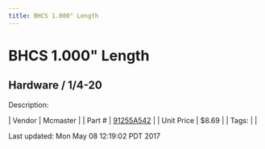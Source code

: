 ```yaml
---
title: BHCS 1.000" Length
---
```


# BHCS 1.000" Length
## Hardware / 1/4-20
Description: 	 

| Vendor | Mcmaster | 
| Part # | [91255A542](https://www.mcmaster.com/#91255A542) | 
| Unit Price | $8.69 | 
| Tags: |  | 

Last updated: Mon May 08 12:19:02 PDT 2017